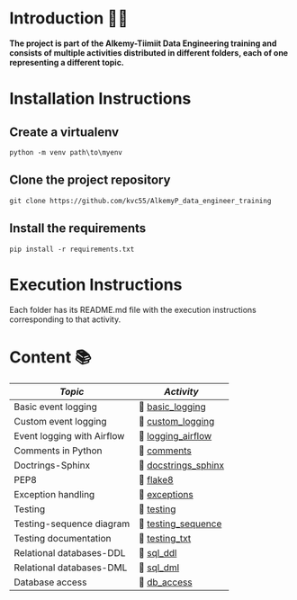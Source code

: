 # **Introduction** :rocket::rocket:

**The project is part of the Alkemy-Tiimiit Data Engineering training and consists of multiple activities distributed in different folders, each of one representing a different topic.** 

# **Installation Instructions**

## **Create a virtualenv**

    python -m venv path\to\myenv

## **Clone the project repository**

    git clone https://github.com/kvc55/AlkemyP_data_engineer_training

## **Install the requirements**

    pip install -r requirements.txt

# **Execution Instructions**

Each folder has its README.md file with the execution instructions corresponding to that activity.

# **Content** :books:

| *Topic*                         | *Activity*  |
|-------------------------------|-----------|
| Basic event logging           |:link: [basic_logging](https://github.com/kvc55/DE_training/tree/main/unit3_basic_logging)           |
| Custom event logging          |:link: [custom_logging](https://github.com/kvc55/DE_training/tree/main/unit4_custom_logging)           |
| Event logging with Airflow    |:link: [logging_airflow](https://github.com/kvc55/DE_training/tree/main/unit5_logging_airflow)           |
| Comments in Python            |:link: [comments](https://github.com/kvc55/DE_training/tree/main/unit6_comments)           |
| Doctrings-Sphinx              |:link: [docstrings_sphinx](../../../../../C:/Users/karen/Desktop/Prisma_P/unit7_docstrings_sphinx)           |
| PEP8                          |:link: [flake8](../../../../../C:/Users/karen/Desktop/Prisma_P/unit8_flake8)           |
| Exception handling            |:link: [exceptions](../../../../../C:/Users/karen/Desktop/Prisma_P/unit9_exceptions.py)           |
| Testing                       |:link: [testing](../../../../../C:/Users/karen/Desktop/Prisma_P/unit10_testing)            |
| Testing-sequence diagram      |:link: [testing_sequence](../../../../../C:/Users/karen/Desktop/Prisma_P/unit11_testing_sequence)           |
| Testing documentation         |:link: [testing_txt](../../../../../C:/Users/karen/Desktop/Prisma_P/unit11_testing_txt)          |
| Relational databases-DDL      |:link: [sql_ddl](../../../../../C:/Users/karen/Desktop/Prisma_P/unit13_sql_ddl)           |
| Relational databases-DML      |:link: [sql_dml](../../../../../C:/Users/karen/Desktop/Prisma_P/unit14_sql_dml)           |
| Database access               |:link: [db_access](../../../../../C:/Users/karen/Desktop/Prisma_P/unit16_db_access)           |



